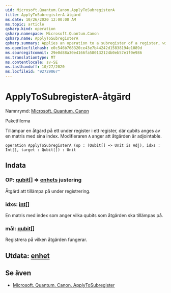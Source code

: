 ```yaml
---
uid: Microsoft.Quantum.Canon.ApplyToSubregisterA
title: ApplyToSubregisterA-åtgärd
ms.date: 10/26/2020 12:00:00 AM
ms.topic: article
qsharp.kind: operation
qsharp.namespace: Microsoft.Quantum.Canon
qsharp.name: ApplyToSubregisterA
qsharp.summary: Applies an operation to a subregister of a register, with qubits specified by an array of their indices. The modifier `A` indicates that the operation is adjointable.
ms.openlocfilehash: e0c546b768320ce43e7b44242d15838194e1089d
ms.sourcegitcommit: 29e0d88a30e4166fa580132124b0eb57e1f0e986
ms.translationtype: MT
ms.contentlocale: sv-SE
ms.lasthandoff: 10/27/2020
ms.locfileid: "92729067"
---
```

# <a name="applytosubregistera-operation"></a>ApplyToSubregisterA-åtgärd

Namnrymd: [Microsoft. Quantum. Canon](xref:Microsoft.Quantum.Canon)

Paketfilerna [](https://nuget.org/packages/)


Tillämpar en åtgärd på ett under register i ett register, där qubits anges av en matris med sina index.
Modifieraren `A` anger att åtgärden är adjointable.

```qsharp
operation ApplyToSubregisterA (op : (Qubit[] => Unit is Adj), idxs : Int[], target : Qubit[]) : Unit
```


## <a name="input"></a>Indata

### <a name="op--qubit--unit-adj"></a>OP: [qubit](xref:microsoft.quantum.lang-ref.qubit)[] => [enhets](xref:microsoft.quantum.lang-ref.unit) justering

Åtgärd att tillämpa på under registrering.


### <a name="idxs--int"></a>idxs: [int](xref:microsoft.quantum.lang-ref.int)[]

En matris med index som anger vilka qubits som åtgärden ska tillämpas på.


### <a name="target--qubit"></a>mål: [qubit](xref:microsoft.quantum.lang-ref.qubit)[]

Registrera på vilken åtgärden fungerar.



## <a name="output--unit"></a>Utdata: [enhet](xref:microsoft.quantum.lang-ref.unit)



## <a name="see-also"></a>Se även

- [Microsoft. Quantum. Canon. ApplyToSubregister](xref:Microsoft.Quantum.Canon.ApplyToSubregister)